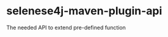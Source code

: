 selenese4j-maven-plugin-api
===========================

The needed API to extend pre-defined function